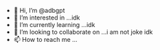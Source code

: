 - 👋 Hi, I’m @adbgpt
- 👀 I’m interested in ...idk
- 🌱 I’m currently learning ...idk
- 💞️ I’m looking to collaborate on ...i am not joke idk
- 📫 How to reach me ...

<!---
adbgpt/adbgpt is a ✨ special ✨ repository because its `README.md` (this file) appears on your GitHub profile.
You can click the Preview link to take a look at your changes.
--->
